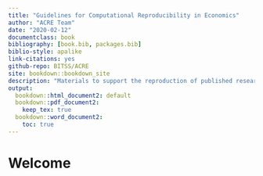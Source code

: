 ```yaml
--- 
title: "Guidelines for Computational Reproducibility in Economics"
author: "ACRE Team"
date: "2020-02-12"
documentclass: book
bibliography: [book.bib, packages.bib]
biblio-style: apalike
link-citations: yes
github-repo: BITSS/ACRE
site: bookdown::bookdown_site
description: "Materials to support the reproduction of published research in economics."
output:
  bookdown::html_document2: default
  bookdown::pdf_document2:
    keep_tex: true
  bookdown::word_document2:
    toc: true
---
```

 
 
# Welcome 
